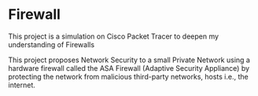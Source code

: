 # Firewall

This project is a simulation on Cisco Packet Tracer to deepen my understanding of Firewalls

This project proposes Network Security to a small Private Network using a hardware firewall called the ASA Firewall (Adaptive Security Appliance) by protecting the network from malicious third-party networks, hosts i.e., the internet.
